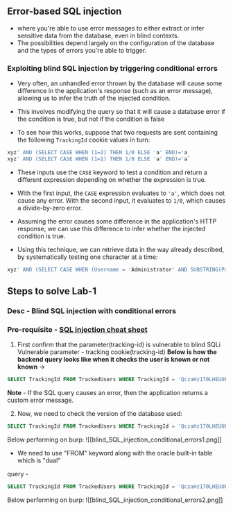 ## Error-based SQL injection
- where you're able to use error messages to either extract or infer sensitive data from the database, even in blind contexts.
- The possibilities depend largely on the configuration of the database and the types of errors you're able to trigger.

### Exploiting blind SQL injection by triggering conditional errors
- Very often, an unhandled error thrown by the database will cause some difference in the application's response (such as an error message), allowing us to infer the truth of the injected condition.
- This involves modifying the query so that it will cause a database error if the condition is true, but not if the condition is false

- To see how this works, suppose that two requests are sent containing the following `TrackingId` cookie values in turn:
```sql
xyz' AND (SELECT CASE WHEN (1=2) THEN 1/0 ELSE 'a' END)='a 
xyz' AND (SELECT CASE WHEN (1=1) THEN 1/0 ELSE 'a' END)='a`
```
- These inputs use the `CASE` keyword to test a condition and return a different expression depending on whether the expression is true.
- With the first input, the `CASE` expression evaluates to `'a'`, which does not cause any error. With the second input, it evaluates to `1/0`, which causes a divide-by-zero error. 
- Assuming the error causes some difference in the application's HTTP response, we can use this difference to infer whether the injected condition is true.

- Using this technique, we can retrieve data in the way already described, by systematically testing one character at a time:
```sql
xyz' AND (SELECT CASE WHEN (Username = 'Administrator' AND SUBSTRING(Password, 1, 1) > 'm') THEN 1/0 ELSE 'a' END FROM Users)='a
```

## Steps to solve Lab-1
### Desc - Blind SQL injection with conditional errors
### Pre-requisite - [SQL injection cheat sheet](https://portswigger.net/web-security/sql-injection/cheat-sheet)

1. First confirm that the parameter(tracking-id) is vulnerable to blind SQLi
Vulnerable parameter - tracking cookie(tracking-id)
**Below is how the backend query looks like when it checks the user is known or not known** ->
```sql
SELECT TrackingId FROM TrackedUsers WHERE TrackingId = 'QczaHz170LHEUUE8'
```

**Note** - If the SQL query causes an error, then the application returns a custom error message.

2. Now, we need to check the version of the database used:
```sql
SELECT TrackingId FROM TrackedUsers WHERE TrackingId = 'QczaHz170LHEUUE8' ' || (SELECT '') || '
```

Below performing on burp:
![[blind_SQL_injection_conditional_errors1.png]]
- We need to use "FROM" keyword along with the oracle built-in table which is "dual"

query - 
```sql 
SELECT TrackingId FROM TrackedUsers WHERE TrackingId = 'QczaHz170LHEUUE8' ' || (SELECT '' FROM dual) || '
```

Below performing on burp:
![[blind_SQL_injection_conditional_errors2.png]]